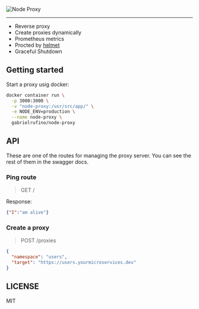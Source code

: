 ![Node Proxy](https://drive.google.com/uc?export=view&id=14dw6D75qaUuItbnmhNGg7wx9Eds_DiEm)

---

* Reverse proxy
* Create proxies dynamically
* Prometheus metrics
* Procted by [helmet](https://helmetjs.github.io/)
* Graceful Shutdown

## Getting started

Start a proxy usig docker:

```bash
docker container run \
  -p 3000:3000 \
  -v "node-proxy:/usr/src/app/" \
  -e NODE_ENV=production \
  --name node-proxy \
  gabrielrufino/node-proxy
```

## API

These are one of the routes for managing the proxy server. You can see the rest of them in the swagger docs.

### Ping route

> GET /

Response:

```json
{"I":"am alive"}
```

### Create a proxy

> POST /proxies

```json
{
  "namespace": "users",
  "target": "https://users.yourmicroservices.dev"
}
```

## LICENSE

MIT
